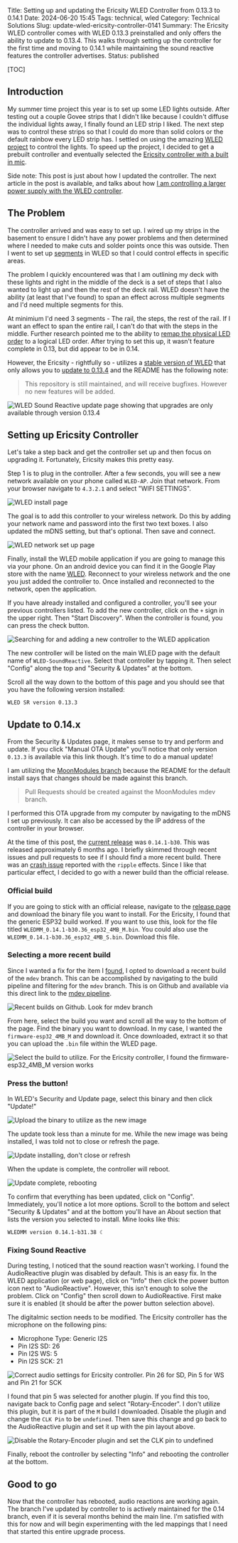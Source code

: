 Title: Setting up and updating the Ericsity WLED Controller from 0.13.3 to 0.14.1
Date: 2024-06-20 15:45
Tags: technical, wled
Category: Technical Solutions
Slug: update-wled-ericsity-controller-0141
Summary: The Ericsity WLED controller comes with WLED 0.13.3 preinstalled and only offers the ability to update to 0.13.4. This walks through setting up the controller for the first time and moving to 0.14.1 while maintaining the sound reactive features the controller advertises.
Status: published

[TOC]

## Introduction

My summer time project this year is to set up some LED lights outside. After testing out a couple Govee strips that I didn't like because I couldn't diffuse the individual lights away, I finally found an LED strip I liked. The next step was to control these strips so that I could do more than solid colors or the default rainbow every LED strip has. I settled on using the amazing [WLED project][wled] to control the lights. To speed up the project, I decided to get a prebuilt controller and eventually selected the [Ericsity controller with a built in mic][ericsity].

Side note: This post is just about how I updated the controller. The next article in the post is available, and talks about how [I am controlling a larger power supply with the WLED controller][nextarticle].

## The Problem

The controller arrived and was easy to set up. I wired up my strips in the basement to ensure I didn't have any power problems and then determined where I needed to make cuts and solder points once this was outside. Then I went to set up [segments][1] in WLED so that I could control effects in specific areas.

The problem I quickly encountered was that I am outlining my deck with these lights and right in the middle of the deck is a set of steps that I also wanted to light up and then the rest of the deck rail. WLED doesn't have the ability (at least that I've found) to span an effect across multiple segments and I'd need multiple segments for this. 

At minimium I'd need 3 segments - The rail, the steps, the rest of the rail. If I want an effect to span the entire rail, I can't do that with the steps in the middle. Further research pointed me to the ability to [remap the physical LED order][2] to a logical LED order. After trying to set this up, it wasn't feature complete in 0.13, but did appear to be in 0.14.

However, the Ericsity - rightfully so - utilizes a [stable version of WLED][3] that only allows you to [update to 0.13.4][4] and the README has the following note:

> This repository is still maintained, and will receive bugfixes. However no new features will be added.

![WLED Sound Reactive update page showing that upgrades are only available through version 0.13.4][updatepage]

## Setting up Ericsity Controller

Let's take a step back and get the controller set up and then focus on upgrading it. Fortunately, Ericsity makes this pretty easy.

Step 1 is to plug in the controller. After a few seconds, you will see a new network available on your phone called `WLED-AP`. Join that network. From your browser navigate to `4.3.2.1` and select "WIFI SETTINGS". 

![WLED install page][installpage]

The goal is to add this controller to your wireless network. Do this by adding your network name and password into the first two text boxes. I also updated the mDNS setting, but that's optional. Then save and connect.

![WLED network set up page][wifipage]

Finally, install the WLED mobile application if you are going to manage this via your phone. On an android device you can find it in the Google Play store with the name [WLED][5]. Reconnect to your wireless network and the one you just added the controller to. Once installed and reconnected to the network, open the application. 

If you have already installed and configured a controller, you'll see your previous controllers listed. To add the new controller, click on the `+` sign in the upper right. Then "Start Discovery". When the controller is found, you can press the check button.

![Searching for and adding a new controller to the WLED application][discoverypage]

The new controller will be listed on the main WLED page with the default name of `WLED-SoundReactive`. Select that controller by tapping it. Then select "Config" along the top and "Security & Updates" at the bottom.

Scroll all the way down to the bottom of this page and you should see that you have the following version installed:

`WLED SR version 0.13.3`

## Update to 0.14.x

From the Security & Updates page, it makes sense to try and perform and update. If you click "Manual OTA Update" you'll notice that only version `0.13.3` is available via this link though. It's time to do a manual update!

I am utilizing the [MoonModules branch][6] because the README for the default install says that changes should be made against this branch.

> Pull Requests should be created against the MoonModules mdev branch.

I performed this OTA upgrade from my computer by navigating to the mDNS I set up previously. It can also be accessed by the IP address of the controller in your browser.

At the time of this post, the [current release][7] was `0.14.1-b30`. This was released approximately 6 months ago. I briefly skimmed through recent issues and pull requests to see if I should find a more recent build. There was an [crash issue][8] reported with the `ripple` effects. Since I like that particular effect, I decided to go with a newer build than the official release. 

### Official build

If you are going to stick with an official release, navigate to the [release page][7] and download the binary file you want to install. For the Ericsity, I found that the generic ESP32 build worked. If you want to use this, look for the file titled `WLEDMM_0.14.1-b30.36_esp32_4MB_M.bin`. You could also use the `WLEDMM_0.14.1-b30.36_esp32_4MB_S.bin`. Download this file.

### Selecting a more recent build

Since I wanted a fix for the item I [found][8], I opted to download a recent build of the `mdev` branch. This can be accomplished by navigating to the build pipeline and filtering for the `mdev` branch. This is on Github and available via this direct link to the [mdev pipeline][9].

![Recent builds on Github. Look for mdev branch][builds]

From here, select the build you want and scroll all the way to the bottom of the page. Find the binary you want to download. In my case, I wanted the `firmware-esp32_4MB_M` and download it. Once downloaded, extract it so that you can upload the `.bin` file within the WLED page. 

![Select the build to utilize. For the Ericsity controller, I found the firmware-esp32_4MB_M version works][buildversion]

### Press the button!

In WLED's Security and Update page, select this binary and then click "Update!"

![Upload the binary to utilize as the new image][update1]

The update took less than a minute for me. While the new image was being installed, I was told not to close or refresh the page.

![Update installing, don't close or refresh][update2]

When the update is complete, the controller will reboot. 

![Update complete, rebooting][update3]

To confirm that everything has been updated, click on "Config". Immediately, you'll notice a lot more options. Scroll to the bottom and select "Security & Updates" and at the bottom you'll have an About section that lists the version you selected to install. Mine looks like this:

`WLEDMM version 0.14.1-b31.38 ☾`

### Fixing Sound Reactive

During testing, I noticed that the sound reaction wasn't working. I found the AudioReactive plugin was disabled by default. This is an easy fix. In the WLED application (or web page), click on "Info" then click the power button icon next to "AudioReactive". However, this isn't enough to solve the problem. Click on "Config" then scroll down to AudioReactive. First make sure it is enabled (it should be after the power button selection above). 

The digitalmic section needs to be modified. The Ericsity controller has the microphone on the following pins:

 - Microphone Type: Generic I2S
 - Pin I2S SD: 26
 - Pin I2S WS: 5
 - Pin I2S SCK: 21

![Correct audio settings for Ericsity controller. Pin 26 for SD, Pin 5 for WS and Pin 21 for SCK][audio] 

I found that pin 5 was selected for another plugin. If you find this too, navigate back to Config page and select "Rotary-Encoder". I don't utilize this plugin, but it is part of the `M` build I downloaded. Disable the plugin and change the `CLK Pin` to be `undefined`. Then save this change and go back to the AudioReactive plugin and set it up with the pin layout above.

![Disable the Rotary-Encoder plugin and set the CLK pin to undefined][disabled]

Finally, reboot the controller by selecting "Info" and rebooting the controller at the bottom.

## Good to go

Now that the controller has rebooted, audio reactions are working again. The branch I've updated by controller to is actively maintained for the 0.14 branch, even if it is several months behind the main line. I'm satisfied with this for now and will begin experimenting with the led mappings that I need that started this entire upgrade process.


 [wled]: https://kno.wled.ge/
 [ericsity]: https://www.amazon.com/Ericsity-Controller-Addressable-WS2812B-SK6812/dp/B0CNVXY8NX
 [1]: https://kno.wled.ge/features/segments/
 [2]: https://kno.wled.ge/advanced/mapping/
 [3]: https://github.com/atuline/WLED
 [updatepage]: {attach}images/wled/wled-update-page.png
 [4]: https://github.com/atuline/WLED/releases
 [installpage]: {attach}images/wled/install1.png
 [wifipage]: {attach}images/wled/install2.png
 [5]: https://play.google.com/store/apps/details?id=com.aircoookie.WLED&hl=en_US
 [discoverypage]: {attach}images/wled/install3.png
 [6]: https://github.com/MoonModules/WLED
 [7]: https://github.com/MoonModules/WLED/releases
 [8]: https://github.com/MoonModules/WLED/issues/130
 [update1]: {attach}images/wled/update1.png
 [update2]: {attach}images/wled/update2.png
 [update3]: {attach}images/wled/update3.png
 [disabled]: {attach}images/wled/disabled-plugin.png
 [audio]: {attach}images/wled/correct-audio.png
 [9]: https://github.com/MoonModules/WLED/actions/workflows/wled-ci.yml?query=branch%3Amdev
 [builds]: {attach}images/wled/github-builds.png
 [buildversion]: {attach}images/wled/github-build-version.png
 [nextarticle]: {filename}2024_08_16_wiring_wled_controller_relay.md